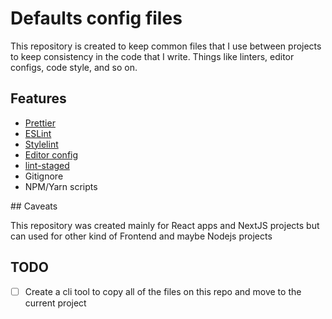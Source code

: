 # Defaults config files

This repository is created to keep common files that I use between projects to keep consistency in the code that I write. Things like linters, editor configs, code style, and so on.

## Features

- [Prettier](https://prettier.io/)
- [ESLint](https://eslint.org/)
- [Stylelint](https://stylelint.io/)
- [Editor config](https://editorconfig.org/)
- [lint-staged](https://github.com/okonet/lint-staged)
- Gitignore
- NPM/Yarn scripts

## Caveats

This repository was created mainly for React apps and NextJS projects but can used for other kind of Frontend and maybe Nodejs projects

## TODO

- [ ] Create a cli tool to copy all of the files on this repo and move to the current project
